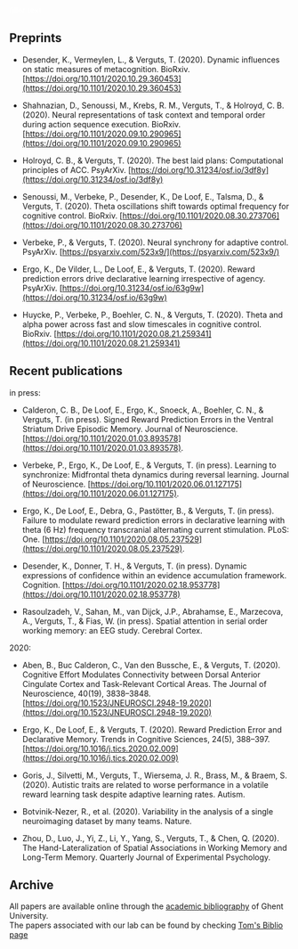 <font color='white'>filler text</font>

## Preprints


- Desender, K., Vermeylen, L., & Verguts, T. (2020). Dynamic influences on static measures of metacognition. BioRxiv. [https://doi.org/10.1101/2020.10.29.360453](https://doi.org/10.1101/2020.10.29.360453)

- Shahnazian, D., Senoussi, M., Krebs, R. M., Verguts, T., & Holroyd, C. B. (2020). Neural representations of task context and temporal order during action sequence execution. BioRxiv. [https://doi.org/10.1101/2020.09.10.290965](https://doi.org/10.1101/2020.09.10.290965)
 
- Holroyd, C. B., & Verguts, T. (2020). The best laid plans: Computational principles of ACC. PsyArXiv. [https://doi.org/10.31234/osf.io/3df8y](https://doi.org/10.31234/osf.io/3df8y)

- Senoussi, M., Verbeke, P., Desender, K., De Loof, E., Talsma, D., & Verguts, T. (2020). Theta oscillations shift towards optimal frequency for cognitive control. BioRxiv. [https://doi.org/10.1101/2020.08.30.273706](https://doi.org/10.1101/2020.08.30.273706)

- Verbeke, P., & Verguts, T. (2020). Neural synchrony for adaptive control. PsyArXiv. [https://psyarxiv.com/523x9/](https://psyarxiv.com/523x9/)

- Ergo, K., De Vilder, L., De Loof, E., & Verguts, T. (2020). Reward prediction errors drive declarative learning irrespective of agency. PsyArXiv. [https://doi.org/10.31234/osf.io/63g9w](https://doi.org/10.31234/osf.io/63g9w)

- Huycke, P., Verbeke, P., Boehler, C. N., & Verguts, T. (2020). Theta and alpha power across fast and slow timescales in cognitive control. BioRxiv. [https://doi.org/10.1101/2020.08.21.259341](https://doi.org/10.1101/2020.08.21.259341)



## Recent publications

in press:
- Calderon, C. B., De Loof, E., Ergo, K., Snoeck, A., Boehler, C. N., & Verguts, T. (in press). Signed Reward Prediction Errors in the Ventral Striatum Drive Episodic Memory. Journal of Neuroscience. [https://doi.org/10.1101/2020.01.03.893578](https://doi.org/10.1101/2020.01.03.893578).

- Verbeke, P., Ergo, K., De Loof, E., & Verguts, T. (in press). Learning to synchronize: Midfrontal theta dynamics during reversal learning. Journal of Neuroscience. [https://doi.org/10.1101/2020.06.01.127175](https://doi.org/10.1101/2020.06.01.127175). 

- Ergo, K., De Loof, E., Debra, G., Pastötter, B., & Verguts, T. (in press). Failure to modulate reward prediction errors in declarative learning with theta (6 Hz) frequency transcranial alternating current stimulation. PLoS: One. [https://doi.org/10.1101/2020.08.05.237529](https://doi.org/10.1101/2020.08.05.237529). 

- Desender, K., Donner, T. H., & Verguts, T. (in press). Dynamic expressions of confidence within an evidence accumulation framework. Cognition. [https://doi.org/10.1101/2020.02.18.953778](https://doi.org/10.1101/2020.02.18.953778)

- Rasoulzadeh, V., Sahan, M., van Dijck, J.P., Abrahamse, E., Marzecova, A., Verguts, T., & Fias, W. (in press). Spatial attention in serial order working memory: an EEG study. Cerebral Cortex.


2020:

- Aben, B., Buc Calderon, C., Van den Bussche, E., & Verguts, T. (2020). Cognitive Effort Modulates Connectivity between Dorsal Anterior Cingulate Cortex and Task-Relevant Cortical Areas. The Journal of Neuroscience, 40(19), 3838–3848. [https://doi.org/10.1523/JNEUROSCI.2948-19.2020](https://doi.org/10.1523/JNEUROSCI.2948-19.2020)

- Ergo, K., De Loof, E., & Verguts, T. (2020). Reward Prediction Error and Declarative Memory. Trends in Cognitive Sciences, 24(5), 388–397. [https://doi.org/10.1016/j.tics.2020.02.009](https://doi.org/10.1016/j.tics.2020.02.009)

- Goris, J., Silvetti, M., Verguts, T., Wiersema, J. R., Brass, M., & Braem, S. (2020). Autistic traits are related to worse performance in a volatile reward learning task despite adaptive learning rates. Autism.

- Botvinik-Nezer, R., et  al. (2020). Variability in the analysis of a single neuroimaging dataset by many teams. Nature.

- Zhou, D., Luo, J., Yi, Z., Li, Y., Yang, S., Verguts, T., & Chen, Q. (2020). The Hand-Lateralization of Spatial Associations in Working Memory and Long-Term Memory. Quarterly Journal of Experimental Psychology.


## Archive

All papers are available online through the [academic bibliography](https://biblio.ugent.be/) of Ghent University.   
The papers associated with our lab can be found by checking [Tom's Biblio page](https://biblio.ugent.be/publication?text=verguts+tom)

